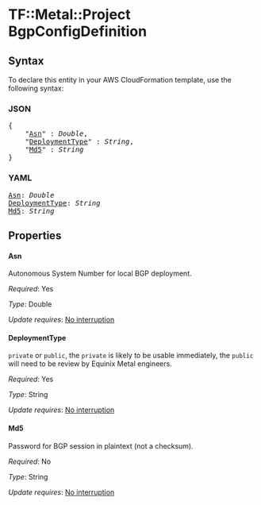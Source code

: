 # TF::Metal::Project BgpConfigDefinition

## Syntax

To declare this entity in your AWS CloudFormation template, use the following syntax:

### JSON

<pre>
{
    "<a href="#asn" title="Asn">Asn</a>" : <i>Double</i>,
    "<a href="#deploymenttype" title="DeploymentType">DeploymentType</a>" : <i>String</i>,
    "<a href="#md5" title="Md5">Md5</a>" : <i>String</i>
}
</pre>

### YAML

<pre>
<a href="#asn" title="Asn">Asn</a>: <i>Double</i>
<a href="#deploymenttype" title="DeploymentType">DeploymentType</a>: <i>String</i>
<a href="#md5" title="Md5">Md5</a>: <i>String</i>
</pre>

## Properties

#### Asn

Autonomous System Number for local BGP deployment.

_Required_: Yes

_Type_: Double

_Update requires_: [No interruption](https://docs.aws.amazon.com/AWSCloudFormation/latest/UserGuide/using-cfn-updating-stacks-update-behaviors.html#update-no-interrupt)

#### DeploymentType

`private` or `public`, the `private` is likely to be usable immediately, the `public` will need to be review by Equinix Metal engineers.

_Required_: Yes

_Type_: String

_Update requires_: [No interruption](https://docs.aws.amazon.com/AWSCloudFormation/latest/UserGuide/using-cfn-updating-stacks-update-behaviors.html#update-no-interrupt)

#### Md5

Password for BGP session in plaintext (not a checksum).

_Required_: No

_Type_: String

_Update requires_: [No interruption](https://docs.aws.amazon.com/AWSCloudFormation/latest/UserGuide/using-cfn-updating-stacks-update-behaviors.html#update-no-interrupt)

